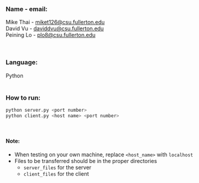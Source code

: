 ### Name - email: <br />

Mike Thai - miket126@csu.fullerton.edu <br />
David Vu - daviddvu@csu.fullerton.edu <br />
Peining Lo - plo8@csu.fullerton.edu <br />

<br />

### Language: <br />

Python <br /><br />

### How to run:

```bash
python server.py <port number>
python client.py <host name> <port number>
```

<br />

#### Note: <br />

- When testing on your own machine, replace `<host_name>` with `localhost` <br />
- Files to be transferred should be in the proper directories
  - `server_files` for the server
  - `client_files` for the client
